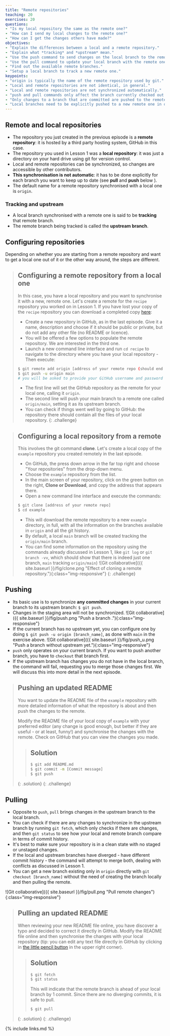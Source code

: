 ```yaml
---
title: "Remote repositories"
teaching: 20
exercises: 20
questions:
- "Is my local repository the same as the remote one?"
- "How can I send my local changes to the remote one?"
- "How can I get the changes others have made?"
objectives:
- "Explain the differences between a local and a remote repository."
- "Explain what *tracking* and *upstream* mean."
- "Use the push command to send changes on the local branch to the remote one."
- "Use the pull command to update your local branch with the remote one."
- "Find out the available remote branches."
- "Setup a local branch to track a new remote one."
keypoints:
- "origin is typically the name of the remote repository used by git."
- "Local and remote repositories are not identical, in general."
- "Local and remote repositories are not synchronized automatically."
- "push and pull commands only affect the branch currently checked out."
- "Only changes to a branch that are committed are pushed to the remote."
- "Local branches need to be explicitly pushed to a new remote one in order to share them."
---
```


## Remote and local repositories

- The repository you just created in the previous episode is a **remote
  repository**: it is hosted by a third party hosting system, GitHub in this
  case.
- The repository you used in Lesson 1 was a **local repository**: it was just a
  directory on your hard drive using git for version control.
- Local and remote repositories can be synchronized, so changes are accessible
  by other contributors.
- **This synchronisation is not automatic**: it has to be done explicitly for
  each branch you want to keep up to date (see **pull** and **push** below ).
- The default name for a remote repository synchronised with a local one is
  `origin`.

### Tracking and upstream

- A local branch synchronised with a remote one is said to be **tracking** that
  remote branch.
- The remote branch being tracked is called the **upstream branch**.

## Configuring repositories

Depending on whether you are starting from a remote repository and want to get a
local one out of it or the other way around, the steps are different.

> ## Configuring a remote repository from a local one
>
> In this case, you have a local repository and you want to synchronise it with
> a new, remote one. Let's create a remote for the `recipe` repository you
> worked on in Lesson 1. If you have lost your copy of the `recipe` repository
> you can download a completed copy [here](../code/recipe_complete.zip):
>
> - Create a new repository in GitHub, as in the last episode. Give it a name,
>   description and choose if it should be public or private, but do not add any
>   other file (no README or licence).
> - You will be offered a few options to populate the remote repository. We are
>   interested in the third one.
> - Launch a new command line interface and run `cd recipe` to navigate to the
>   directory where you have your local repository - Then execute:
>
>```bash
>$ git remote add origin [address of your remote repo (should end in .git)]
>$ git push -u origin main
># you will be asked to provide your GitHub username and password
>```
>- The first line will set the GitHub repository as the remote for your
> local one, calling it `origin`.
>- The second line will push your main branch to a remote one called
>  `origin/main`, setting it as its upstream branch.
> - You can check if things went well by going to GitHub: the repository there
>   should contain all the files of your local repository.
{: .challenge}

> ## Configuring a local repository from a remote
> This involves the git command **clone**. Let's create a local copy of the
> `example` repository you created remotely in the last episode.
>
> - On GitHub, the press down arrow in the far top right and choose "Your
>   repositories" from the drop-down menu.
> - Choose the `example` repository from the list.
> - In the main screen of your repository, click on the green button on the
>   right, **Clone or Download**, and copy the address that appears there. 
> - Open a new command line interface and execute the commands:
>
> ```bash
> $ git clone [address of your remote repo]
> $ cd example
> ```
> - This will download the remote repository to a new `example` directory, in
>   full, with all the information on the branches available in `origin` and all
>   the git history.
> - By default, a local `main` branch will be created tracking the
>   `origin/main` branch.
> - You can find some information on the repository using the commands already
>   discussed in Lesson 1, like `git log` or `git branch -vv`, which should show
>   that there is indeed just
>   one branch, `main` tracking `origin/main`)
> ![Git collaborative]({{ site.baseurl }}/fig/clone.png "Effect of cloning a remote repository."){:class="img-responsive"}
{: .challenge}


## Pushing

- Its basic use is to synchronize **any committed changes** in your current
 branch to its upstream branch: `$ git push`.
- Changes in the staging area will not be synchronized.
![Git collaborative]({{ site.baseurl }}/fig/push.png "Push a branch
."){:class="img-responsive"}
- If the current branch has no upstream yet, you can configure one by doing 
`$ git push -u origin [branch_name]`, as done with `main` in the exercise
 above.
![Git collaborative]({{ site.baseurl }}/fig/push_u.png "Push a branch without
 upstream yet."){:class="img-responsive"}
- `push` only operates on your current branch. If you want to push another
 branch, you have to `checkout` that branch first.
- If the upstream branch has changes you do not have in the local branch, the
 command will fail, requesting you to merge those changes first. We will
  discuss this into more detail in the next episode.

> ## Pushing an updated README
> You want to update the README file of the `example` repository with more
> detailed information of what the repository is about and then push
> the changes to the remote.
>
> Modify the README file of your local copy of `example` with your preferred
> editor (any change is good enough, but better if they are useful - or at
> least, funny!) and synchronise the changes with the remote. Check on GitHub
> that you can view the changes you made.
>
> > ## Solution
> > ```bash
> > $ git add README.md
> > $ git commit -m [Commit message]
> > $ git push
> > ```
> {: .solution}
{: .challenge}

## Pulling

- Opposite to `push`, `pull` brings changes in the upstream branch to the local
 branch.
- You can check if there are any changes to synchronize in the upstream
 branch by running `git fetch`, which only checks if there are changes, and then
  `git status` to see how your local and remote branch compare in terms of
   commit history.
- It's best to make sure your repository is in a clean state with no staged or
  unstaged changes.
- If the local and upstream branches have diverged - have different
 commit history - the command will attempt to merge both, dealing with
  conflicts as discussed in Lesson 1.
- You can get a new branch existing only in `origin` directly with `git
 checkout [branch_name]` without the need of creating the branch locally and
  then pulling the remote. 

![Git collaborative]({{ site.baseurl }}/fig/pull.png "Pull remote changes")
{:class="img-responsive"}

> ## Pulling an updated README
> When reviewing your new README file online, you have discover a typo and
> decided to correct it directly in GitHub. Modify the README file online and
> then synchronise the changes with your local repository (tip: you can edit
> any text file directly in GitHub by clicking in [the little pencil button](https://help.github.com/en/github/managing-files-in-a-repository/editing-files-in-your-repository) 
> in the upper right corner).
>
> > ## Solution
> > ```bash
> > $ git fetch
> > $ git status
> > ```
> > This will indicate that the remote branch is ahead of your local branch
> by 1 commit. Since there are no diverging commits, it is safe to pull. 
> > ```bash
> > $ git pull
> > ```
> {: .solution}
{: .challenge}
  
{% include links.md %}
